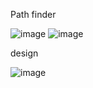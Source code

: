 Path finder 

![image](https://github.com/user-attachments/assets/98e4b630-e9b9-4281-97e8-a73f3bd35274)
![image](https://github.com/user-attachments/assets/0a72953b-afc8-47a8-a336-c41386facdf8)


design

![image](https://github.com/user-attachments/assets/15f3cbe1-0b69-4253-b821-43c92a2a743f)
